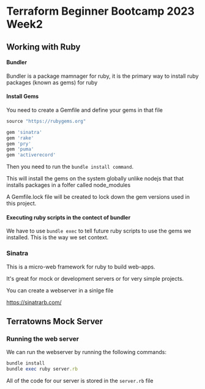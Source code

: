# Terraform Beginner Bootcamp 2023 Week2

## Working with Ruby

#### Bundler

Bundler is a package mamnager for ruby, it is the primary way to install ruby packages
(known as gems) for ruby

#### Install Gems
You need to create a Gemfile and define your gems in that file

```rb
source "https://rubygems.org"

gem 'sinatra'
gem 'rake'
gem 'pry'
gem 'puma'
gem 'activerecord'
```

Then you need to run the `bundle install command`.

This will install the gems on the system globally unlike nodejs that that installs packages in a 
folfer called node_modules

A Gemfile.lock file will be created to lock down the gem versions used in this project.

#### Executing ruby scripts in the contect of bundler

We have to use `bundle exec` to tell future ruby scripts to use the gems we installed. This is the way we set context.

### Sinatra

This is a micro-web framework for ruby to build web-apps.

It's great for mock or development servers or for very simple projects.

You can create a webserver in a sinlge file

https://sinatrarb.com/

## Terratowns Mock Server

### Running the web server

We can run the webserver by running the following commands:

```rb
bundle install
bundle exec ruby server.rb
```

All of the code for our server is stored in the `server.rb` file